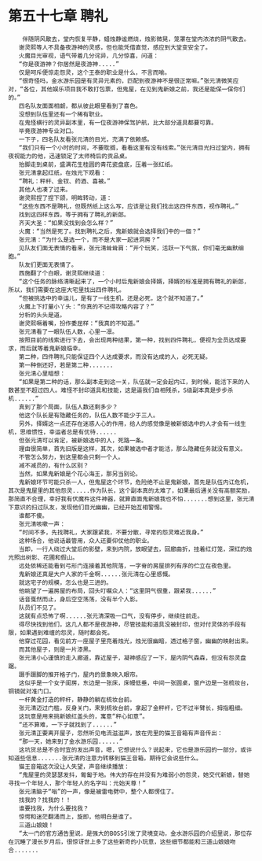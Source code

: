 # 第五十七章 聘礼
        伴随阴风散去，堂内恢复平静，蜡烛静谧燃烧，烛影微晃，笼罩在堂内浓浓的阴气散去。
       谢灵熙等人不具备夜游神的灵感，但也能凭借直觉，感应到大堂变安全了。
       火魔目光审视，语气带着几分诧异，几分惊喜，问道：
       “你是夜游神？你居然是夜游神.....”
       仅是呵斥便惊走怨灵，这个王泰的职业是什么，不言而喻。
       “很奇怪吗，金水游乐园是有灵异元素的，匹配到夜游神不是很正常嘛。”张元清微笑应对，“各位，其他娱乐项目我不敢打包票，但鬼屋，在见到鬼新娘之前，我还是能保一保你们的。”
       四名队友面面相觑，都从彼此眼里看到了喜色。
       没想到队伍里还有一个稀有职业。
       在鬼怪横行的灵异副本里，有一位夜游神保驾护航，比大部分道具都要可靠。
       毕竟夜游神专业对口。
       一下子，四名队友看张元清的目光，充满了依赖感。
       “我们只有一个小时的时间，不要耽搁，看看这里有没有线索。”张元清目光扫过堂内，拥有夜视能力的他，迅速锁定了太师椅后的贡品桌。
       抬脚走到桌前，盛满花生桂圆的青花瓷盘底，压着一张红纸。
       张元清拿起红纸，在烛光下观看：
       “聘礼：秤杆、金钗、药酒、喜被。”
       其他人也凑了过来。
       谢灵熙捏了捏下颌，明眸转动，道：
       “这些东西不是聘礼，但既然纸上这么写，应该是让我们找出这四件东西，视作聘礼。”
       找到这四样东西，等于拥有了聘礼的新郎。
       齐天大圣：“如果没找到会怎么样？”
       火魔：“当然是死了。找到聘礼之后，鬼新娘就会选择我们中的一個？”
       张元清：“为什么是选一个，而不是大家一起进洞房？”
       见队友们面无表情的看来，张元清耸耸肩：“开个玩笑，活跃一下气氛，你们毫无幽默细胞。”
       队友们更面无表情了。
       西施翻了个白眼，谢灵熙继续道：
       “这个任务的脉络清晰起来了，一个小时后鬼新娘会择婿，择婿的标准是拥有聘礼的新郎，所以，我们需要在这座大宅里找出四件聘礼。
       “但被挑选中的幸运儿，是有了一线生机，还是必死，这个就不知道了。”
       火魔上下打量小丫头：“你真的不记得攻略内容了？”
       分析的头头是道。
       谢灵熙噘着嘴，扮作委屈样：“我真的不知道。”
       张元清看了一眼队伍人数，心里一凛。
       按照目前的线索进行下去，会出现两种结果，第一种，找到四件聘礼，便视为全员达成要求，而后就等着鬼新娘临幸。
       第二种，四件聘礼只能保证四个人达成要求，而没有达成的人，必死无疑。
       第一种倒还好，若是第二种.......
       张元清心里暗想：
       “如果是第二种的话，那么副本走到这一关，队伍就一定会起内讧，到时候，能活下来的人数甚至不超过四人。难怪不封印道具和技能，这是逼我们自相残杀，S级副本真是步步杀机......”
       真到了那个局面，队伍人数还剩多少？
       他这个队长是有隐藏任务的，队伍人数不能少于三人。
       另外，择婿这一点还存在迷惑人心的作用，给人的感觉像是被新娘选中的人才会有一线生机，思维惯性，幸运者总是有优待......
       但张元清可以肯定，被新娘选中的人，死路一条。
       理由很简单，首先旧版是这样，其次，如果被选中者才能活，那么隐藏任务就没有意义。
       不管怎么努力，到这里都会只剩一个人。
       减不减员的，有什么区别？
       当然，如果鬼新娘是个花心海王，那另当别论。
       鬼新娘环节可能只杀一人，但鬼屋这个环节，危险绝不止是鬼新娘，首先是队伍内讧危机，其次是鬼屋里的其他怨灵.....作为队长，这个副本真的太难了，如果最后通关没有高额奖励，那简直不合理，幸好我有伏魔杵这件神器，就算直面鬼新娘我也不怕.......想到这里，张元清下意识的扫过队友，发现他们目光幽幽，已经开始互相警惕。
       谁都不傻。
       张元清咳嗽一声：
       “时间不多，先找聘礼，大家跟紧我，不要分散，寻常的怨灵难近我身。”
       这种场合，他说话最管用，众人还要仰仗他的职业。
       当即，一行人绕过大堂后的影壁，来到内院，放眼望去，回廊曲折，挂着红灯笼，深红的烛光照出树影、花圃和假山。
       远处依稀还能看到弓形门连接着其他院落，一字脊的房屋排列有序的伫立在夜色里。
       鬼新娘还真是大户人家的千金啊......张元清在心里感慨。
       就这宅子的规模，怎么也是三进的。
       他眺望了一遍房屋的布局，回头叮嘱众人：“这里阴气很重，跟紧我......”
       话音戛然而止，身后空空荡荡，没有半个人影。
       队员们不见了。
       这就有点恐怖了啊......张元清深吸一口气，没有停步，继续往前走。
       得尽快找到他们，这几人都不是夜游神，尽管技能和道具没被封印，但对付灵体的手段有限，如果遇到难缠的怨灵，随时都会死。
       他穿过花园，看见前方一座屋子里亮着烛光，烛光很幽暗，透过格子窗，幽幽的映射出来。
       而其他屋子，则是一片漆黑。
       张元清小心谨慎的走入廊道，靠近屋子，凝神感应了一下，屋内阴气森森，但没有怨灵盘踞。
       蹑手蹑脚的推开格子门，屋内的景象映入眼帘。
       这似乎是一个女子闺房，东边是一张床，床幔低垂，中间一张圆桌，窗户边是一张梳妆台，铜镜就对准门口。
       一杆黄金打造的秤杆，静静的躺在梳妆台前。
       张元清迈过门槛，反身关门，来到梳妆台前，拿起了金秤杆，它不过半臂长，拇指粗细。
       这玩意是用来挑新娘红盖头的，寓意“秤心如意”。
       “还不算难，一下子就找到了......”
       张元清正要离开屋子，忽然听见电流滋滋声，放在兜里的猫王音箱有声音传出：
       “那一天，她来到了金水游乐园......”
       这坑货总是不合时宜的发出声音，嗯，它想说什么？说起来，它也是游乐园的一部分，或许知道些信息.......张元清的注意力转移到猫王音箱，期待它会说些什么。
       猫王音箱这次没让人失望，声音继续播放：
       “鬼屋里的灵瑟瑟发抖，匍匐于地。伟大的存在并没有为难弱小的怨灵，她交代新娘，替她寻找一个年轻人，那个年轻人的名字叫：元始天尊！”
       张元清脑子“嗡”的一声，像是被雷电劈中，整个人都愣住了。
       找我的？找我的！！
       谁要找我，为什么要找我？
       惊愕和迷茫翻涌而上，旋即，他明白是谁了。
       三道山娘娘！
       “太一门的官方通告里说，是强大的BOSS引发了灵境变动，金水游乐园的介绍里说，那位存在沉睡了漫长岁月后，很惊讶世上多了这些新奇的小玩意，这些细节都能和三道山娘娘吻合.......
